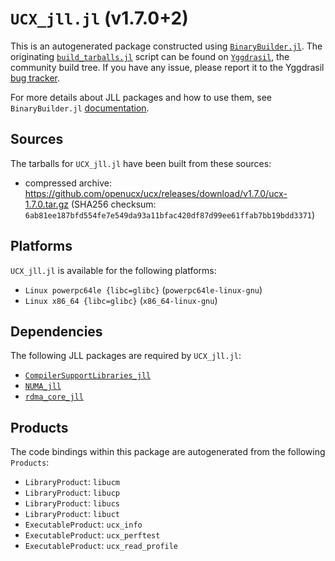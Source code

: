 # `UCX_jll.jl` (v1.7.0+2)

This is an autogenerated package constructed using [`BinaryBuilder.jl`](https://github.com/JuliaPackaging/BinaryBuilder.jl). The originating [`build_tarballs.jl`](https://github.com/JuliaPackaging/Yggdrasil/blob/80fcdd5892477bfeb6e39b0b344ee6fde08d0d81/U/UCX/build_tarballs.jl) script can be found on [`Yggdrasil`](https://github.com/JuliaPackaging/Yggdrasil/), the community build tree.  If you have any issue, please report it to the Yggdrasil [bug tracker](https://github.com/JuliaPackaging/Yggdrasil/issues).

For more details about JLL packages and how to use them, see `BinaryBuilder.jl` [documentation](https://juliapackaging.github.io/BinaryBuilder.jl/dev/jll/).

## Sources

The tarballs for `UCX_jll.jl` have been built from these sources:

* compressed archive: https://github.com/openucx/ucx/releases/download/v1.7.0/ucx-1.7.0.tar.gz (SHA256 checksum: `6ab81ee187bfd554fe7e549da93a11bfac420df87d99ee61ffab7bb19bdd3371`)

## Platforms

`UCX_jll.jl` is available for the following platforms:

* `Linux powerpc64le {libc=glibc}` (`powerpc64le-linux-gnu`)
* `Linux x86_64 {libc=glibc}` (`x86_64-linux-gnu`)

## Dependencies

The following JLL packages are required by `UCX_jll.jl`:

* [`CompilerSupportLibraries_jll`](https://github.com/JuliaBinaryWrappers/CompilerSupportLibraries_jll.jl)
* [`NUMA_jll`](https://github.com/JuliaBinaryWrappers/NUMA_jll.jl)
* [`rdma_core_jll`](https://github.com/JuliaBinaryWrappers/rdma_core_jll.jl)

## Products

The code bindings within this package are autogenerated from the following `Products`:

* `LibraryProduct`: `libucm`
* `LibraryProduct`: `libucp`
* `LibraryProduct`: `libucs`
* `LibraryProduct`: `libuct`
* `ExecutableProduct`: `ucx_info`
* `ExecutableProduct`: `ucx_perftest`
* `ExecutableProduct`: `ucx_read_profile`
